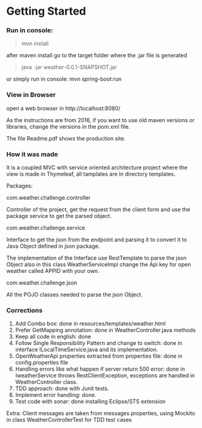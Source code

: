 # Getting Started

### Run in console:

>mvn install

after maven install go to the target folder where the .jar file is generated 

>java -jar weather-0.0.1-SNAPSHOT.jar

or simply run in console: mvn spring-boot:run

### View in Browser

open a web browser in http://localhost:8080/

As the instructions are from 2016, if you want to use old maven versions or libraries,
 change the versions in the pom.xml file.
 
The file Readme.pdf shows the production site.

### How it was made

It is a coupled MVC with service oriented architecture project where the view is made in Thymeleaf, all tamplates are in directory templates.

Packages:

com.weather.challenge.controller

Controller of the project, get the request from the client form and use the package service to get the parsed object.

com.weather.challenge.service

Interface to get the json from the endpoint and parsing it to convert it to Java Object defined in json package.

The implementation of the Interface use RestTemplate to parse the json Object also
in this class WeatherServiceImpl change the Api key for open weather called APPID with your own.

com.weather.challenge.json

All the POJO classes needed to parse the json Object.

### Corrections

1. Add Combo box: done in resources/templates/weather.html
2. Prefer GetMapping annotation: done in WeatherController.java methods
3. Keep all code in english: done
4. Follow Single Responsibility Pattern and change to switch: done in interface ILocalTimeService.java and its implementation.
5. OpenWeatherApi properties extracted from properties file: done in config.properties file
6. Handling errors like what happen if server return 500 error: done in IweatherService throws RestClientException, exceptions are handled in WeatherController class.
7. TDD approach: done with Junit tests.
8. Implement error handling: done.
9. Test code with sonar: done installing Eclipse/STS extension

Extra: Client messages are taken from messages.properties, using Mockito in class WeatherControllerTest for TDD test cases

